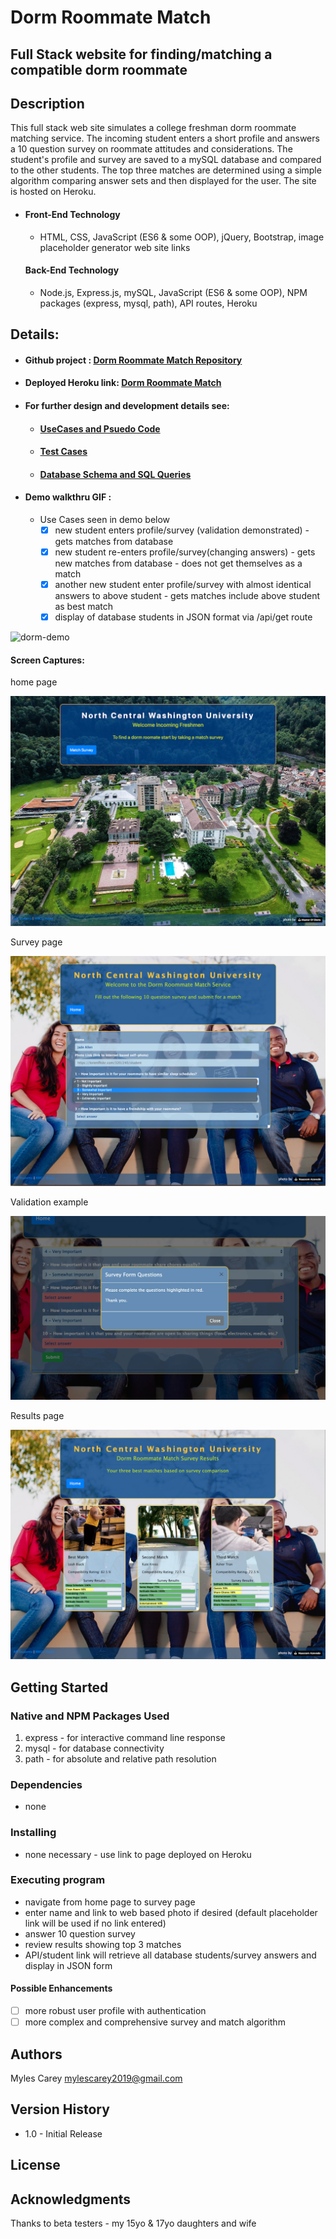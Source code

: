 # Dorm Roommate Match

## Full Stack website for finding/matching a compatible dorm roommate

## Description

This full stack web site simulates a college freshman dorm roommate matching service.  The incoming student enters a short profile and answers a 10 question survey on roommate attitudes and considerations.  The student's profile and survey are saved to a mySQL database and compared to the other students.  The top three matches are determined using a simple algorithm comparing answer sets and then displayed for the user.  The site is hosted on Heroku.

- #### Front-End Technology

  - HTML, CSS, JavaScript (ES6 & some OOP), jQuery, Bootstrap, image placeholder generator web site links

  #### Back-End Technology

  - Node.js, Express.js, mySQL, JavaScript (ES6 & some OOP), NPM packages (express, mysql, path), API routes, Heroku

## Details:

- #### Github project :    <a href="https://github.com/mylescarey2019/DormRoommateFinder">Dorm Roommate Match Repository</a>

- #### Deployed Heroku link:  <a href="https://mighty-sands-82826.herokuapp.com">Dorm Roommate Match</a>

- #### For further design and development details see: 

  - #### [UseCases and Psuedo Code](UseCases-PsuedoCode.md)

  - #### [Test Cases](TestCases.md)  

  - #### [Database Schema and SQL Queries](Database-Schema.md)

- #### Demo walkthru GIF : 

  - Use Cases seen in demo below
    - [x] new student enters profile/survey  (validation demonstrated) - gets matches from database
    - [x] new student re-enters profile/survey(changing answers) - gets new matches from database - does not get themselves as a match
    - [x] another new student enter profile/survey with almost identical  answers to above student - gets matches include above student as best match
    - [x] display of database students in JSON format via /api/get route

![dorm-demo](./app/public/assets/images/dorm-demo.gif)



#### Screen Captures:

home page

![home-page-img](./app/public/assets/images/home-page-img.png)

Survey page

![survey-page-img](./app/public/assets/images/survey-page-img.png)

Validation example

![validation-img](./app/public/assets/images/validation-img.png)

Results page

![results-img](./app/public/assets/images/results-img.png)

## Getting Started

### Native and NPM Packages Used

1. express  - for interactive command line response 
2. mysql - for database connectivity
3. path - for absolute and relative path resolution

### Dependencies

- none 

### Installing

- none necessary - use link to page deployed on Heroku

### Executing program

- navigate from home page to survey page
- enter name and link to web based photo if desired (default placeholder link will be used if no link entered)
- answer 10 question survey 
- review results showing top 3 matches
- API/student link will retrieve all database students/survey answers and display in JSON form

#### Possible Enhancements

- [ ] more robust user profile with authentication
- [ ] more complex and comprehensive survey and match algorithm

## Authors

Myles Carey 
mylescarey2019@gmail.com 

## Version History

- 1.0 - Initial Release

## License

## Acknowledgments

Thanks to beta testers - my 15yo & 17yo daughters and wife 


